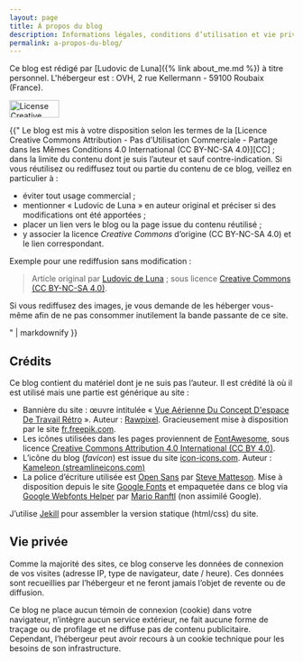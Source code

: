 ```yaml
---
layout: page
title: Á propos du blog
description: Informations légales, conditions d’utilisation et vie privée
permalink: a-propos-du-blog/
---
```


Ce blog est rédigé par [Ludovic de Luna]({% link about_me.md %}) à titre
personnel. L'hébergeur est : OVH, 2 rue Kellermann - 59100 Roubaix (France).

<img
  class="site-license-logo"
  alt="License Creative Commons (CC BY-NC-SA)"
  src="{{ 'assets/images/license.png' | absolute_url }}"
  width="88"
  height="31">

<div class="site-license-text">
{{"
Le blog est mis à votre disposition selon les termes de la [Licence Creative
Commons Attribution - Pas d’Utilisation Commerciale - Partage dans les Mêmes
Conditions 4.0 International (CC BY-NC-SA 4.0)][CC] ; dans la
limite du contenu dont je suis l’auteur et sauf contre-indication. Si vous
réutilisez ou rediffusez tout ou partie du contenu de ce blog, veillez en
particulier à :

- éviter tout usage commercial ;
- mentionner « Ludovic de Luna » en auteur original et préciser si des
  modifications ont été apportées ;
- placer un lien vers le blog ou la page issue du contenu réutilisé ;
- y associer la licence _Creative Commons_ d’origine (CC BY-NC-SA 4.0) et le
  lien correspondant.

Exemple pour une rediffusion sans modification :

> Article original par [Ludovic de Luna][site] ; sous licence
> [Creative Commons (CC BY-NC-SA 4.0)][CC].

Si vous rediffusez des images, je vous demande de les héberger vous-même
afin de ne pas consommer inutilement la bande passante de ce site.

[CC]: https://creativecommons.org/licenses/by-nc-sa/4.0/deed.fr
[site]: http://deluna.fr
" | markdownify }}
</div>

## Crédits

Ce blog contient du matériel dont je ne suis pas l’auteur. Il est crédité là où
il est utilisé mais une partie est générique au site :

- Bannière du site : œuvre intitulée « [Vue Aérienne Du Concept D'espace De Travail Rétro][1] ».
  Auteur : [Rawpixel][2].
  Gracieusement mise à disposition par le site [fr.freepik.com](fr.freepik.com).
- Les icônes utilisées dans les pages proviennent de [FontAwesome][3],
  sous licence [Creative Commons Attribution 4.0 International (CC BY 4.0)][4].
- L’icône du blog (_favicon_) est issue du site [icon-icons.com][5].
  Auteur : [Kameleon (streamlineicons.com)][6]
- La police d’écriture utilisée est [Open Sans][7]
  par [Steve Matteson][8].
  Mise à disposition depuis le site [Google Fonts][9]
  et empaquetée dans ce blog via [Google Webfonts Helper][10]
  par [Mario Ranftl][11] (non assimilé Google).

J’utilise [Jekill][12] pour assembler la version statique (html/css) du site.

## Vie privée

Comme la majorité des sites, ce blog conserve les données de connexion de vos
visites (adresse IP, type de navigateur, date / heure). Ces données sont
recueillies par l’hébergeur et ne feront jamais l’objet de revente ou de
diffusion.

Ce blog ne place aucun témoin de connexion (cookie) dans votre navigateur,
n’intègre aucun service extérieur, ne fait aucune forme de traçage ou de
profilage et ne diffuse pas de contenu publicitaire. Cependant, l’hébergeur peut
avoir recours à un cookie technique pour les besoins de son infrastructure.

[1]: https://fr.freepik.com/photos-gratuite/vue-aerienne-du-concept-espace-travail-retro-machine-ecrire-espace-copie_26677061.htm
[2]: https://fr.freepik.com/auteur/rawpixel-com
[3]: https://fontawesome.com/
[4]: https://creativecommons.org/licenses/by/4.0/
[5]: https://icon-icons.com
[6]: https://streamlineicons.com/
[7]: https://fonts.google.com/specimen/Open+Sans?query=open+sans
[8]: https://twitter.com/SteveMatteson1
[9]: https://fonts.google.com/
[10]: https://google-webfonts-helper.herokuapp.com/
[11]: https://mranftl.com/
[12]: https://jekyllrb.com/

